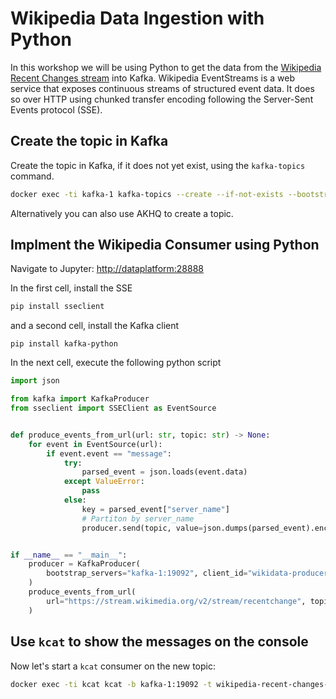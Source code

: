 # Wikipedia Data Ingestion with Python

In this workshop we will be using Python to get the data from the [Wikipedia Recent Changes stream](https://wikitech.wikimedia.org/wiki/Event_Platform/EventStreams) into Kafka. Wikipedia EventStreams is a web service that exposes continuous streams of structured event data. It does so over HTTP using chunked transfer encoding following the Server-Sent Events protocol (SSE). 

## Create the topic in Kafka

Create the topic in Kafka, if it does not yet exist, using the `kafka-topics` command. 

```bash
docker exec -ti kafka-1 kafka-topics --create --if-not-exists --bootstrap-server kafka-1:19092 --topic wikipedia-recent-changes-python-v1 --partitions 8 --replication-factor 3
```

Alternatively you can also use AKHQ to create a topic.

## Implment the Wikipedia Consumer using Python

Navigate to Jupyter: <http://dataplatform:28888>

In the first cell, install the SSE 

```bash
pip install sseclient
```

and a second cell, install the Kafka client

```
pip install kafka-python
``` 

In the next cell, execute the following python script

```python
import json

from kafka import KafkaProducer
from sseclient import SSEClient as EventSource


def produce_events_from_url(url: str, topic: str) -> None:
    for event in EventSource(url):
        if event.event == "message":
            try:
                parsed_event = json.loads(event.data)
            except ValueError:
                pass
            else:
                key = parsed_event["server_name"]
                # Partiton by server_name
                producer.send(topic, value=json.dumps(parsed_event).encode("utf-8"), key=key.encode("utf-8"))


if __name__ == "__main__":
    producer = KafkaProducer(
        bootstrap_servers="kafka-1:19092", client_id="wikidata-producer"
    )
    produce_events_from_url(
        url="https://stream.wikimedia.org/v2/stream/recentchange", topic="wikipedia-recent-changes-python-v1"
    )
```

## Use `kcat` to show the messages on the console

Now let's start a `kcat` consumer on the new topic:

```bash
docker exec -ti kcat kcat -b kafka-1:19092 -t wikipedia-recent-changes-python-v1
```